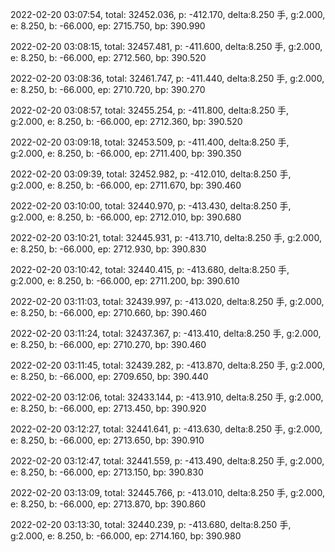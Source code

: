 2022-02-20 03:07:54, total: 32452.036, p: -412.170, delta:8.250 手, g:2.000, e: 8.250, b: -66.000, ep: 2715.750, bp: 390.990

2022-02-20 03:08:15, total: 32457.481, p: -411.600, delta:8.250 手, g:2.000, e: 8.250, b: -66.000, ep: 2712.560, bp: 390.520

2022-02-20 03:08:36, total: 32461.747, p: -411.440, delta:8.250 手, g:2.000, e: 8.250, b: -66.000, ep: 2710.720, bp: 390.270

2022-02-20 03:08:57, total: 32455.254, p: -411.800, delta:8.250 手, g:2.000, e: 8.250, b: -66.000, ep: 2712.360, bp: 390.520

2022-02-20 03:09:18, total: 32453.509, p: -411.400, delta:8.250 手, g:2.000, e: 8.250, b: -66.000, ep: 2711.400, bp: 390.350

2022-02-20 03:09:39, total: 32452.982, p: -412.010, delta:8.250 手, g:2.000, e: 8.250, b: -66.000, ep: 2711.670, bp: 390.460

2022-02-20 03:10:00, total: 32440.970, p: -413.430, delta:8.250 手, g:2.000, e: 8.250, b: -66.000, ep: 2712.010, bp: 390.680

2022-02-20 03:10:21, total: 32445.931, p: -413.710, delta:8.250 手, g:2.000, e: 8.250, b: -66.000, ep: 2712.930, bp: 390.830

2022-02-20 03:10:42, total: 32440.415, p: -413.680, delta:8.250 手, g:2.000, e: 8.250, b: -66.000, ep: 2711.200, bp: 390.610

2022-02-20 03:11:03, total: 32439.997, p: -413.020, delta:8.250 手, g:2.000, e: 8.250, b: -66.000, ep: 2710.660, bp: 390.460

2022-02-20 03:11:24, total: 32437.367, p: -413.410, delta:8.250 手, g:2.000, e: 8.250, b: -66.000, ep: 2710.270, bp: 390.460

2022-02-20 03:11:45, total: 32439.282, p: -413.870, delta:8.250 手, g:2.000, e: 8.250, b: -66.000, ep: 2709.650, bp: 390.440

2022-02-20 03:12:06, total: 32433.144, p: -413.910, delta:8.250 手, g:2.000, e: 8.250, b: -66.000, ep: 2713.450, bp: 390.920

2022-02-20 03:12:27, total: 32441.641, p: -413.630, delta:8.250 手, g:2.000, e: 8.250, b: -66.000, ep: 2713.650, bp: 390.910

2022-02-20 03:12:47, total: 32441.559, p: -413.490, delta:8.250 手, g:2.000, e: 8.250, b: -66.000, ep: 2713.150, bp: 390.830

2022-02-20 03:13:09, total: 32445.766, p: -413.010, delta:8.250 手, g:2.000, e: 8.250, b: -66.000, ep: 2713.870, bp: 390.860

2022-02-20 03:13:30, total: 32440.239, p: -413.680, delta:8.250 手, g:2.000, e: 8.250, b: -66.000, ep: 2714.160, bp: 390.980